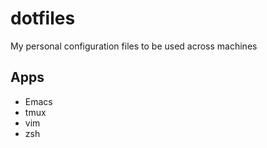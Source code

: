 # dotfiles

My personal configuration files to be used across machines

## Apps

* Emacs
* tmux
* vim
* zsh
